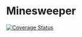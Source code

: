 # Minesweeper


[![Coverage Status](https://coveralls.io/repos/github/eFabi11/Minesweeper/badge.svg)](https://coveralls.io/github/eFabi11/Minesweeper)
